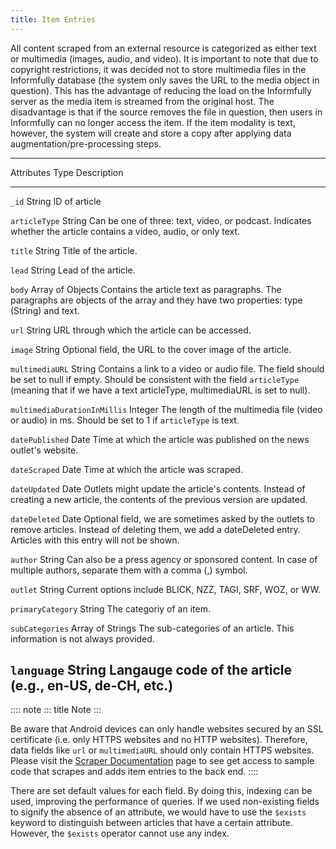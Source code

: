 ```yaml
---
title: Item Entries
---
```


All content scraped from an external resource is categorized as either
text or multimedia (images, audio, and video). It is important to note
that due to copyright restrictions, it was decided not to store
multimedia files in the Informfully database (the system only saves the
URL to the media object in question). This has the advantage of reducing
the load on the Informfully server as the media item is streamed from
the original host. The disadvantage is that if the source removes the
file in question, then users in Informfully can no longer access the
item. If the item modality is text, however, the system will create and
store a copy after applying data augmentation/pre-processing steps.

  ------------------------------------------------------------------------------------
  Attributes                     Type              Description
  ------------------------------ ----------------- -----------------------------------
  `_id`                          String            ID of article

  `articleType`                  String            Can be one of three: text, video,
                                                   or podcast. Indicates whether the
                                                   article contains a video, audio, or
                                                   only text.

  `title`                        String            Title of the article.

  `lead`                         String            Lead of the article.

  `body`                         Array of Objects  Contains the article text as
                                                   paragraphs. The paragraphs are
                                                   objects of the array and they have
                                                   two properties: type (String) and
                                                   text.

  `url`                          String            URL through which the article can
                                                   be accessed.

  `image`                        String            Optional field, the URL to the
                                                   cover image of the article.

  `multimediaURL`                String            Contains a link to a video or audio
                                                   file. The field should be set to
                                                   null if empty. Should be consistent
                                                   with the field `articleType`
                                                   (meaning that if we have a text
                                                   articleType, multimediaURL is set
                                                   to null).

  `multimediaDurationInMillis`   Integer           The length of the multimedia file
                                                   (video or audio) in ms. Should be
                                                   set to 1 if `articleType` is text.

  `datePublished`                Date              Time at which the article was
                                                   published on the news outlet\'s
                                                   website.

  `dateScraped`                  Date              Time at which the article was
                                                   scraped.

  `dateUpdated`                  Date              Outlets might update the article\'s
                                                   contents. Instead of creating a new
                                                   article, the contents of the
                                                   previous version are updated.

  `dateDeleted`                  Date              Optional field, we are sometimes
                                                   asked by the outlets to remove
                                                   articles. Instead of deleting them,
                                                   we add a dateDeleted entry.
                                                   Articles with this entry will not
                                                   be shown.

  `author`                       String            Can also be a press agency or
                                                   sponsored content. In case of
                                                   multiple authors, separate them
                                                   with a comma (,) symbol.

  `outlet`                       String            Current options include BLICK, NZZ,
                                                   TAGI, SRF, WOZ, or WW.

  `primaryCategory`              String            The categoriy of an item.

  `subCategories`                Array of Strings  The sub-categories of an article.
                                                   This information is not always
                                                   provided.

  `language`                     String            Langauge code of the article (e.g.,
                                                   en-US, de-CH, etc.)
  ------------------------------------------------------------------------------------

:::: note
::: title
Note
:::

Be aware that Android devices can only handle websites secured by an SSL
certificate (i.e. only HTTPS websites and no HTTP websites). Therefore,
data fields like `url` or `multimediaURL` should only contain HTTPS
websites. Please visit the [Scraper
Documentation](https://informfully.readthedocs.io/en/latest/scrapers.html)
page to see get access to sample code that scrapes and adds item entries
to the back end.
::::

There are set default values for each field. By doing this, indexing can
be used, improving the performance of queries. If we used non-existing
fields to signify the absence of an attribute, we would have to use the
`$exists` keyword to distinguish between articles that have a certain
attribute. However, the `$exists` operator cannot use any index.
